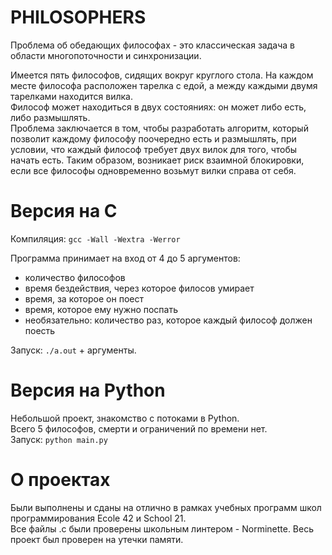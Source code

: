 PHILOSOPHERS
============

Проблема об обедающих философах - это классическая задача в области многопоточности и синхронизации.  

Имеется пять философов, сидящих вокруг круглого стола. На каждом месте философа расположен тарелка с едой, а между каждыми двумя тарелками находится вилка.  
Философ может находиться в двух состояниях: он может либо есть, либо размышлять.  
Проблема заключается в том, чтобы разработать алгоритм, который позволит каждому философу поочередно есть и размышлять, при условии, что каждый философ требует двух вилок для того, чтобы начать есть. Таким образом, возникает риск взаимной блокировки, если все философы одновременно возьмут вилки справа от себя.

# Версия на С
Компиляция: `gcc -Wall -Wextra -Werror`  

Программа принимает на вход от 4 до 5 аргументов:  
- количество философов
- время бездействия, через которое филосов умирает
- время, за которое он поест
- время, которое ему нужно поспать
- необязательно: количество раз, которое каждый философ должен поесть

Запуск: `./a.out` + аргументы.

# Версия на Python

Небольшой проект, знакомство с потоками в Python.  
Всего 5 философов, смерти и ограничений по времени нет.  
Запуск: `python main.py`

# О проектах
Были выполнены и сданы на отлично в рамках учебных программ школ программирования Ecole 42 и School 21.  
Все файлы .c были проверены школьным линтером - Norminette. Весь проект был проверен на утечки памяти.
